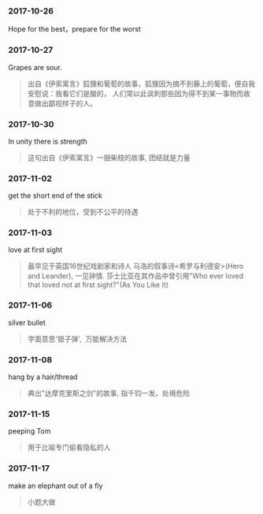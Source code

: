 
### 2017-10-26

Hope for the best，prepare for the worst

### 2017-10-27

Grapes are sour. 
> 出自《伊索寓言》狐狸和葡萄的故事，狐狸因为摘不到藤上的葡萄，便自我安慰说：我看它们是酸的， 人们常以此讽刺那些因为得不到某一事物而故意做出鄙视样子的人。

### 2017-10-30

In unity there is strength  
> 这句出自《伊索寓言》一捆柴枝的故事, 团结就是力量

### 2017-11-02

get the short end of the stick
> 处于不利的地位，受到不公平的待遇

### 2017-11-03
love at first sight
> 最早见于英国16世纪戏剧家和诗人 马洛的叙事诗<希罗与利德安>(Hero and Leander), 一见钟情. 莎士比亚在其作品中曾引用"Who ever loved that loved not at first sight?"(As You Like It)

### 2017-11-06
silver bullet
> 字面意思'银子弹',  万能解决方法

### 2017-11-08
hang by a hair/thread 
> 典出"达摩克里斯之剑"的故事, 指千钧一发，处境危险

### 2017-11-15
peeping Tom
> 用于比喻专门偷看隐私的人

### 2017-11-17
make an elephant out of a fly
> 小题大做
